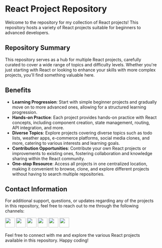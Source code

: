 # React Project Repository

Welcome to the repository for my collection of React projects! This repository hosts a variety of React projects suitable for beginners to advanced developers.

## Repository Summary

This repository serves as a hub for multiple React projects, carefully curated to cover a wide range of topics and difficulty levels. Whether you're just starting with React or looking to enhance your skills with more complex projects, you'll find something valuable here.

## Benefits

- **Learning Progression**: Start with simple beginner projects and gradually move on to more advanced ones, allowing for a structured learning progression.
- **Hands-on Practice**: Each project provides hands-on practice with React concepts, including component creation, state management, routing, API integration, and more.
- **Diverse Topics**: Explore projects covering diverse topics such as todo lists, weather apps, e-commerce platforms, social media clones, and more, catering to various interests and learning goals.
- **Contribution Opportunities**: Contribute your own React projects or improvements to existing ones, fostering collaboration and knowledge sharing within the React community.
- **One-stop Resource**: Access all projects in one centralized location, making it convenient to browse, clone, and explore different projects without having to search multiple repositories.

## Contact Information

For additional support, questions, or updates regarding any of the projects in this repository, feel free to reach out to me through the following channels:

[<img src="https://image.flaticon.com/icons/png/512/2111/2111463.png" width="32" height="32">](https://www.youtube.com/channel/UClhKtACVRfHeYcDiAxngZpQ) [<img src="https://image.flaticon.com/icons/png/512/174/174857.png" width="32" height="32">](mailto:viveksinghpihuli0a@gmail.com)
[<img src="https://image.flaticon.com/icons/png/512/25/25231.png" width="32" height="32">](https://github.com/Bholuvivek) [<img src="https://image.flaticon.com/icons/png/512/174/174857.png" width="32" height="32">](https://www.linkedin.com/in/vivekbholu)
[<img src="https://image.flaticon.com/icons/png/512/87/87390.png" width="32" height="32">](https://www.instagram.com/thevivekbholu) [<img src="https://image.flaticon.com/icons/png/512/174/174857.png" width="32" height="32">](https://twitter.com/Bholuvivek)

Feel free to connect with me and explore the various React projects available in this repository. Happy coding!
